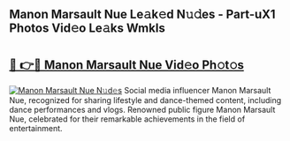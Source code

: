 ## Manon Marsault Nue Le𝚊k𝚎d N𝚞𝚍es - Part-uX1 Photos Vid𝚎o Le𝚊ks Wmkls

# <h2><a href="http://fb9xr9.evod.top/?m=Manon+Marsault+Nue">🔗 👉🔴 Manon Marsault Nue Vid𝚎o Ph𝚘t𝚘s</a></h2>

[![Manon Marsault Nue N𝚞d𝚎s](https://i.imgur.com/8V9OHl7.gif)](http://fb9xr9.evod.top/?m=Manon+Marsault+Nue)
Social media influencer Manon Marsault Nue, recognized for sharing lifestyle and dance-themed content, including dance performances and vlogs. Renowned public figure Manon Marsault Nue, celebrated for their remarkable achievements in the field of entertainment. 
